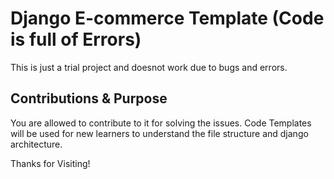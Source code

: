# Django E-commerce Template (Code is full of Errors)
This is just a trial project and doesnot work due to bugs and errors. 

## Contributions & Purpose
You are allowed to contribute to it for solving the issues. Code Templates will be used for new learners to understand the file structure and django architecture.

Thanks for Visiting!
